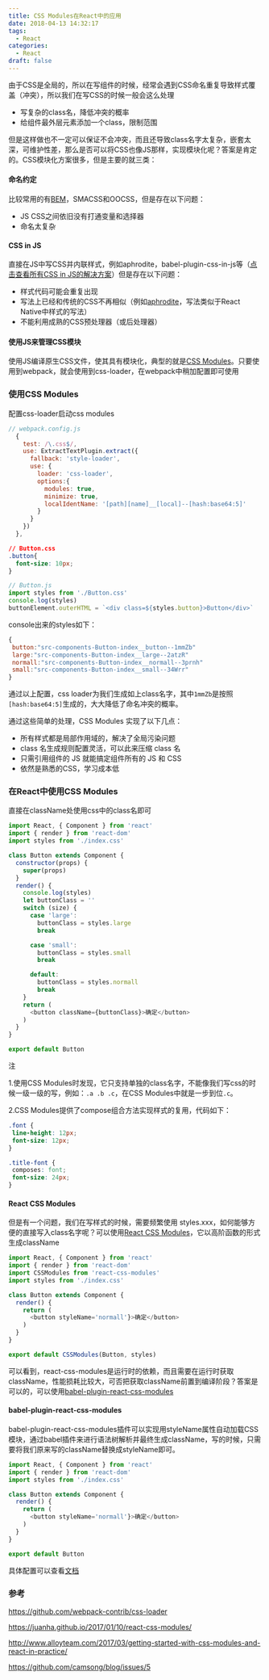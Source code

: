 ```yaml
---
title: CSS Modules在React中的应用
date: 2018-04-13 14:32:17
tags:
  - React
categories:
  - React
draft: false
---
```


由于CSS是全局的，所以在写组件的时候，经常会遇到CSS命名重复导致样式覆盖（冲突），所以我们在写CSS的时候一般会这么处理
<!--more-->
* 写复杂的class名，降低冲突的概率
* 给组件最外层元素添加一个class，限制范围

但是这样做也不一定可以保证不会冲突，而且还导致class名字太复杂，嵌套太深，可维护性差，那么是否可以将CSS也像JS那样，实现模块化呢？答案是肯定的。CSS模块化方案很多，但是主要的就三类：

#### 命名约定

比较常用的有[BEM](http://mrzhang123.github.io/2017/04/05/BEM/)，SMACSS和OOCSS，但是存在以下问题：

* JS CSS之间依旧没有打通变量和选择器
* 命名太复杂

#### CSS in JS

直接在JS中写CSS并内联样式，例如aphrodite，babel-plugin-css-in-js等（[点击查看所有CSS in JS的解决方案](http://michelebertoli.github.io/css-in-js/)）但是存在以下问题：

* 样式代码可能会重复出现
* 写法上已经和传统的CSS不再相似（例如[aphrodite](https://github.com/Khan/aphrodite)，写法类似于React Native中样式的写法）
* 不能利用成熟的CSS预处理器（或后处理器）

#### 使用JS来管理CSS模块

使用JS编译原生CSS文件，使其具有模块化，典型的就是[CSS Modules](https://github.com/css-modules/css-modules)。只要使用到webpack，就会使用到css-loader，在webpack中稍加配置即可使用

### 使用CSS Modules

配置css-loader启动css modules

```js
// webpack.config.js
  {
    test: /\.css$/,
    use: ExtractTextPlugin.extract({
      fallback: 'style-loader',
      use: {
        loader: 'css-loader',
        options:{
          modules: true,
          minimize: true,
          localIdentName: '[path][name]__[local]--[hash:base64:5]'
        }
      }
    })
  },
```

```css
// Button.css
.button{
  font-size: 10px;
}
```

```js
// Button.js
import styles from './Button.css'
console.log(styles)
buttonElement.outerHTML = `<div class=${styles.button}>Button</div>`
```

console出来的styles如下：

```js
{
 button:"src-components-Button-index__button--1mmZb"
 large:"src-components-Button-index__large--2atzR"
 normall:"src-components-Button-index__normall--3prnh"
 small:"src-components-Button-index__small--34Wrr"
}
```

通过以上配置，css loader为我们生成如上class名字，其中`1mmZb`是按照`[hash:base64:5]`生成的，大大降低了命名冲突的概率。

通过这些简单的处理，CSS Modules 实现了以下几点：

* 所有样式都是局部作用域的，解决了全局污染问题
* class 名生成规则配置灵活，可以此来压缩 class 名
* 只需引用组件的 JS 就能搞定组件所有的 JS 和 CSS
* 依然是熟悉的CSS，学习成本低

### 在React中使用CSS Modules

直接在className处使用css中的class名即可

```js
import React, { Component } from 'react'
import { render } from 'react-dom'
import styles from './index.css'

class Button extends Component {
  constructor(props) {
    super(props)
  }
  render() {
    console.log(styles)
    let buttonClass = ''
    switch (size) {
      case 'large':
        buttonClass = styles.large
        break

      case 'small':
        buttonClass = styles.small
        break

      default:
        buttonClass = styles.normall
        break
    }
    return (
      <button className={buttonClass}>确定</button>
    )
  }
}

export default Button
```

注

1.使用CSS Modules时发现，它只支持单独的class名字，不能像我们写css的时候一级一级的写，例如：`.a .b .c`，在CSS Modules中就是一步到位`.c`。

2.CSS Modules提供了compose组合方法实现样式的复用，代码如下：

```css
.font {
 line-height: 12px;
 font-size: 12px;
}

.title-font {
 composes: font;
 font-size: 24px;
}
```

#### React CSS Modules

但是有一个问题，我们在写样式的时候，需要频繁使用 styles.xxx，如何能够方便的直接写入class名字呢？可以使用[React CSS Modules](https://github.com/gajus/react-css-modules)，它以高阶函数的形式生成className

```js
import React, { Component } from 'react'
import { render } from 'react-dom'
import CSSModules from 'react-css-modules'
import styles from './index.css'

class Button extends Component {
  render() {
    return (
      <button styleName='normall'}>确定</button>
    )
  }
}

export default CSSModules(Button, styles)
```

可以看到，react-css-modules是运行时的依赖，而且需要在运行时获取className，性能损耗比较大，可否把获取className前置到编译阶段？答案是可以的，可以使用[babel-plugin-react-css-modules](https://github.com/gajus/babel-plugin-react-css-modules)

#### babel-plugin-react-css-modules

babel-plugin-react-css-modules插件可以实现用styleName属性自动加载CSS模块，通过babel插件来进行语法树解析并最终生成className，写的时候，只需要将我们原来写的className替换成styleName即可。

```js
import React, { Component } from 'react'
import { render } from 'react-dom'
import styles from './index.css'

class Button extends Component {
  render() {
    return (
      <button styleName='normall'}>确定</button>
    )
  }
}

export default Button
```

具体配置可以查看[文档](https://github.com/gajus/babel-plugin-react-css-modules#babel-plugin-react-css-modules)

### 参考

https://github.com/webpack-contrib/css-loader 

https://juanha.github.io/2017/01/10/react-css-modules/ 

http://www.alloyteam.com/2017/03/getting-started-with-css-modules-and-react-in-practice/ 

https://github.com/camsong/blog/issues/5